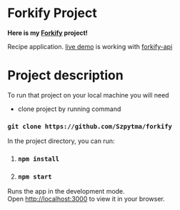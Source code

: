 # Forkify Project

**Here is my [Forkify](https://forkify-szp.netlify.app/) project!**

Recipe application. [live demo](https://forkify-szp.netlify.app/) is working with [forkify-api](https://forkify-api.herokuapp.com/)

# Project description

To run that project on your local machine you will need
- clone project by running command

### `git clone https://github.com/Szpytma/forkify`

In the project directory, you can run:

1. ### `npm install`
2. ### `npm start`

Runs the app in the development mode.\
Open [http://localhost:3000](http://localhost:3000) to view it in your browser.
